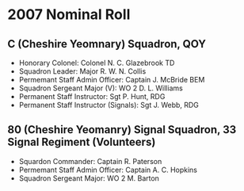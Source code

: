 # 2007 Nominal Roll

## C (Cheshire Yeomnary) Squadron, QOY

* Honorary Colonel: Colonel N. C. Glazebrook TD
* Squadron Leader: Major R. W. N. Collis
* Permemant Staff Admin Officer: Captain J. McBride BEM
* Squadron Sergeant Major (V): WO 2 D. L. Williams
* Permanent Staff Instructor: Sgt P. Hunt, RDG
* Permanent Staff Instructor (Signals): Sgt J. Webb, RDG

## 80 (Cheshire Yeomanry) Signal Squadron, 33 Signal Regiment (Volunteers)

* Squardon Commander: Captain R. Paterson
* Permemant Staff Admin Officer: Captain A. C. Hopkins
* Squadron Sergeant Major: WO 2 M. Barton

